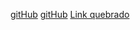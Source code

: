 [gitHub](https://www.github.com)
[gitHub](https://www.github.com)
[Link quebrado](https://www.lakakaka.con) 